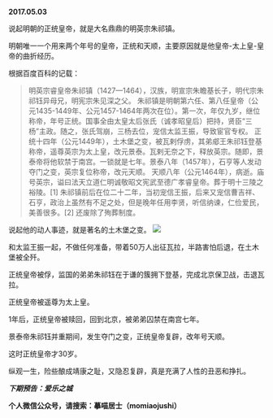 
          
**2017.05.03**

说起明朝的正统皇帝，就是大名鼎鼎的明英宗朱祁镇。

明朝唯一一个用来两个年号的皇帝，正统和天顺，主要原因就是他皇帝-太上皇-皇帝的曲折经历。

根据百度百科的记载：
>明英宗睿皇帝朱祁镇（1427—1464），汉族，明宣宗朱瞻基长子，明代宗朱祁钰异母兄，明宪宗朱见深之父。 朱祁镇是明朝第六任、第八任皇帝（公元1435-1449年、公元1457-1464年两次在位）。第一次，年仅九岁，继位称帝，年号正统。国事全由太皇太后张氏（诚孝昭皇后）把持，贤臣“三杨”主政。随之，张氏驾崩，三杨去位，宠信太监王振，导致宦官专权。 正统十四年（公元1449年），土木堡之变，被瓦剌俘虏，其弟郕王朱祁钰登基称帝，遥尊英宗为太上皇，改元景泰。瓦剌无奈之下，释放英宗。随即，景泰帝将他软禁于南宫。一锁就是七年。景泰八年（1457年），石亨等人发动夺门之变，英宗复位称帝，改元天顺。 天顺八年（公元1464年），病逝。庙号英宗，谥曰法天立道仁明诚敬昭文宪武至德广孝睿皇帝。葬于明十三陵之裕陵。[1] 朱祁镇前后在位二十二年，当初宠信王振，后来又宠信曹吉祥、石亨，政治上虽然有不足之处，但是晚年任用李贤，听信纳谏，仁俭爱民，美善很多。[2] 还废除了殉葬制度。


说起他的动人事迹，就是著名的土木堡之变。
![](//upload-images.jianshu.io/upload_images/51001-dc6a3545f9ffbd78.png)


和太监王振一起，不做任何准备，带着50万人出征瓦拉，半路害怕后退，在土木堡被全歼。

正统皇帝被俘，监国的弟弟朱祁钰在于谦的簇拥下登基，完成北京保卫战，击退瓦拉。

正统皇帝被遥尊为太上皇。

1年后，正统皇帝被赎回，回到北京，被弟弟囚禁在南宫七年。

景泰帝朱祁钰并重期间，发生夺门之变，正统皇帝复辟，改年号天顺。

这时正统皇帝才30岁。

纵观一生，险些酿成靖康之耻，又隐忍复辟，真是充满了人性的丑恶和挣扎。


***下期预告：爱乐之城***


**个人微信公众号，请搜索：摹喵居士（momiaojushi）**

        